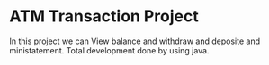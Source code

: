 # ATM Transaction Project
In this project we can View balance and withdraw and deposite and ministatement.
Total development done by using java. 
